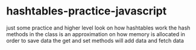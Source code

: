 # hashtables-practice-javascript

just some practice and higher level look on how hashtables work
the hash methods in the class is an approximation on how memory is allocated in order to save data
the get and set methods will add data and fetch data 
